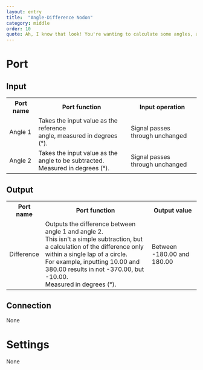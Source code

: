 ```yaml
---
layout: entry
title:  "Angle-Difference Nodon"
category: middle
order: 10
quote: Ah, I know that look! You're wanting to calculate some angles, aren't ya?<br />Instead of subtracting one from the other, you might want to give Angle Difference a try!
---
```

<h1>Port</h1>
<h2>Input</h2>
<table class="wrapped">
  <colgroup>
    <col />
    <col />
    <col />
  </colgroup>
  <tbody>
    <tr>
      <th>Port name</th>
      <th>Port function</th>
      <th>Input operation</th>
    </tr>
    <tr>
      <td label="Port name"><span>Angle 1</span></td>
      <td label="Port function">
        <span>Takes the input value as the reference<br />angle, measured in degrees (°).</span>
      </td>
      <td label="Input operation"><span>Signal passes through unchanged</span></td>
    </tr>
    <tr>
      <td label="Port name"><span>Angle 2</span></td>
      <td label="Port function">
        <span>Takes the input value as the angle to be subtracted.<br />Measured in degrees (°).</span>
      </td>
      <td label="Input operation"><span>Signal passes through unchanged</span></td>
    </tr>
  </tbody>
</table>
<h2>Output</h2>
<table class="wrapped">
  <colgroup>
    <col />
    <col />
    <col />
  </colgroup>
  <tbody>
    <tr>
      <th>Port name</th>
      <th>Port function</th>
      <th>Output value</th>
    </tr>
    <tr>
      <td label="Port name"><span>Difference</span></td>
      <td label="Port function">
        <span>Outputs the difference between angle 1 and angle 2.<br />This isn't a simple subtraction, but a calculation of the difference only within a single lap of a circle.<br />For example, inputting 10.00 and 380.00 results in not -370.00, but -10.00.<br />Measured in degrees (°).</span>
      </td>
      <td label="Output value"><span>Between -180.00 and 180.00</span></td>
    </tr>
  </tbody>
</table>
<h2>Connection</h2>
<p>None</p>
<h1>Settings</h1>
<p>None</p>